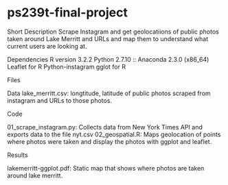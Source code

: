 # ps239t-final-project

Short Description
Scrape Instagram and get geolocatiions of public photos taken around Lake Merritt and URLs and map them to understand what current users are looking at. 


Dependencies
R version 3.2.2
Python 2.7.10 :: Anaconda 2.3.0 (x86_64)
Leaflet for R
Python-instagram
gglot for R

Files

Data
lake_merritt.csv: longtitude, latitude of public photos scraped from instagram and URLs to those photos.

Code

01_scrape_instagram.py: Collects data from New York Times API and exports data to the file nyt.csv
02_geospatial.R: Maps geolocation of points where photos were taken and display the photos with ggplot and leaflet.

Results

lakemerritt-ggplot.pdf: Static map that shows where photos are taken around lake merritt.

